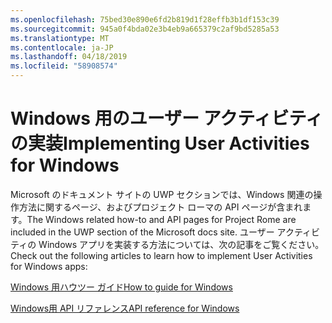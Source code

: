 ```yaml
---
ms.openlocfilehash: 75bed30e890e6fd2b819d1f28effb3b1df153c39
ms.sourcegitcommit: 945a0f4bda02e3b4eb9a665379c2af9bd5285a53
ms.translationtype: MT
ms.contentlocale: ja-JP
ms.lasthandoff: 04/18/2019
ms.locfileid: "58908574"
---
```

# <a name="implementing-user-activities-for-windows"></a><span data-ttu-id="488c0-101">Windows 用のユーザー アクティビティの実装</span><span class="sxs-lookup"><span data-stu-id="488c0-101">Implementing User Activities for Windows</span></span>

<span data-ttu-id="488c0-102">Microsoft のドキュメント サイトの UWP セクションでは、Windows 関連の操作方法に関するページ、およびプロジェクト ローマの API ページが含まれます。</span><span class="sxs-lookup"><span data-stu-id="488c0-102">The Windows related how-to and API pages for Project Rome are included in the UWP section of the Microsoft docs site.</span></span> <span data-ttu-id="488c0-103">ユーザー アクティビティの Windows アプリを実装する方法については、次の記事をご覧ください。</span><span class="sxs-lookup"><span data-stu-id="488c0-103">Check out the following articles to learn how to implement User Activities for Windows apps:</span></span>

[<span data-ttu-id="488c0-104">Windows 用ハウツー ガイド</span><span class="sxs-lookup"><span data-stu-id="488c0-104">How to guide for Windows</span></span>](https://docs.microsoft.com/windows/uwp/launch-resume/useractivities)

[<span data-ttu-id="488c0-105">Windows用 API リファレンス</span><span class="sxs-lookup"><span data-stu-id="488c0-105">API reference for Windows</span></span>](https://docs.microsoft.com/uwp/api/windows.applicationmodel.useractivities)